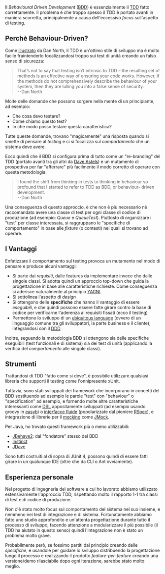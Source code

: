 Il *Behavioural Driven Development* ([BDD][]) è essenzialmente il [TDD][] fatto correttamente. Il problema è che troppo spesso il TDD è portato avanti in maniera scorretta, principalmente a causa dell'eccessivo *focus* sull'aspetto di testing.

## Perchè Behaviour-Driven?
Come [illustrato][BDDDanNorth] da Dan North, il TDD è un'ottimo stile di sviluppo ma è molto facile fraintenderlo focalizzandosi troppo sui test di unità creando un falso senso di sicurezza:

> That’s not to say that testing isn’t intrinsic to TDD – the resulting set of methods is an effective way of ensuring your code works. However, if the methods do not comprehensively describe the behaviour of your system, then they are lulling you into a false sense of security.<br/>--Dan North

Molte delle domande che possono sorgere nella mente di un principiante, ad esempio:

 - Che cosa devo testare?
 - Come chiamo questo test?
 - In che modo posso testare questa caratteristica?
 
Tutte queste domande, trovano "magicamente" una risposta quando si smette di pensare al *testing* e ci si focalizza sul *comportamento* che un sistema deve avere.

Ecco quindi che il BDD si configura prima di tutto come un "re-branding" del TDD (portato avanti tra gli altri da [Dave Astels][introBDD]) e un mutamento di prospettiva per far "afferrare" più facilmente il modo corretto di operare con questa metodologia.

> I found the shift from thinking in tests to thinking in behaviour so profound that I started to refer to TDD as BDD, or behaviour- driven development.<br/>--Dan North

Una conseguenza di questo approccio, è che non è più necessario nè raccomandato avere una classe di test per ogni classe di codice di produzione (ad esempio: *Queue* e *QueueTest*). Piuttosto di organizzare i "test" per classe interessata, si raggruppano le "specifiche di comportamento" in base alle *fixture* (o contesti) nei quali si trovano ad operare.

## I Vantaggi
Enfatizzare il comportamento sul testing provoca un mutamento nel modo di pensare e produce alcuni vantaggi:

 - Si parte dai *requisiti*, dalle features da implementare invece che dalle singole classi. Si adotta quindi un approccio top-down che guida la progettazione in base alle caratteristiche richieste. Come conseguenza si aderisce naturalmente al principio [YAGNI][].
 - Si sottolinea l'aspetto di *design*
 - Si ottengono delle **specifiche** che hanno il vantaggio di essere *eseguibili*, e che quindi possono essere fatte girare contro la base di codice per verificarne l'aderenza ai requisiti fissati (ecco il testing)
 - Permettono lo sviluppo di un [ubiquitous language][ubiqLanguage] (ovvero di un linguaggio comune tra gli sviluppatori, la parte business e il cliente), integrandosi con il [DDD][]

Inoltre, seguendo la metodologia BDD si ottengono sia delle specifiche eseguibili (test funzionali e di sistema) sia dei test di unità (applicando la verifica del *comportamento* alle singole classi).

## Strumenti
Trattandosi di TDD "fatto come si deve", è possibile utilizzare qualsiasi libreria che supporti il testing come l'onnipresente xUnit. 

Tuttavia, sono stati sviluppati dei framework che incorporano in concetti del BDD sostituendo ad esempio le parole "test" con "behaviour" o "specification" ad esempio, e fornendo molte altre caratteristiche interessanti come [DSL](http://en.wikipedia.org/wiki/Domain-specific_language) appositamente sviluppati (ad esempio usando groovy in [easyb](http://www.easyb.org/)) o [interfacce fluide](http://martinfowler.com/bliki/FluentInterface.html) (popolarizzate dal pioniere [RSpec](http://rspec.info/)), e integrazione di librerie per il [mocking](http://en.wikipedia.org/wiki/Mock_object) come [JMock](http://www.jmock.org/).

Per Java, ho trovato questi framework più o meno utilizzabili:

 - [JBehave2](http://jbehave.org/): dal "fondatore" stesso del BDD
 - [Instinct](http://code.google.com/p/instinct/)
 - [JDave](http://www.jdave.org/)

Sono tutti costruiti al di sopra di JUnit 4, possono quindi di essere fatti girare in un qualunque IDE (oltre che da CLI o Ant ovviamente).

## Esperienza personale
Nel progetto di ingegneria del software a cui ho lavorato abbiamo utilizzato estensivamente l'approccio TDD, rispettando molto il rapporto 1-1 tra classi di test e di codice di produzione.

Non c'è stato molto focus sul comportamento del sistema nel suo insieme, e nemmeno nei test di integrazione e di sistema. Fortunatamente abbiamo fatto uno studio approfondito e un'attenta progettazione durante tutto il processo di sviluppo, facendo attenzione a modularizzare il più possibile (il TDD ha aiutato in questo senso) quindi l'integrazione non è stato un problema molto grave.

Probabilmente però, se fossimo partiti dal principio creando delle *specifiche*, e usandole per guidare lo sviluppo distribuendo la progettazione lungo il processo e realizzando il prodotto *feature-per-feature* creando una versione/demo rilasciabile dopo ogni iterazione, sarebbe stato molto meglio.

[Bdd]: http://en.wikipedia.org/wiki/Behavior_Driven_Development "Behaviour Driven Development"
[TDD]: http://en.wikipedia.org/wiki/Test_Driven_Development "Test Driven Development"
[BDDDanNorth]: http://dannorth.net/introducing-bdd "Introducing BDD"
[introBDD]: http://blog.daveastels.com/files/BDD_Intro.pdf "BDD Intro"
[YAGNI]: http://en.wikipedia.org/wiki/You_Ain%27t_Gonna_Need_It "You Aren't Gonna Need It" 
[ubiqLanguage]: http://www.c2.com/cgi/wiki?UbiquitousLanguage "Ubiquitous Language"
[DDD]: http://en.wikipedia.org/wiki/Domain-driven_design "Domain Driven Design"
